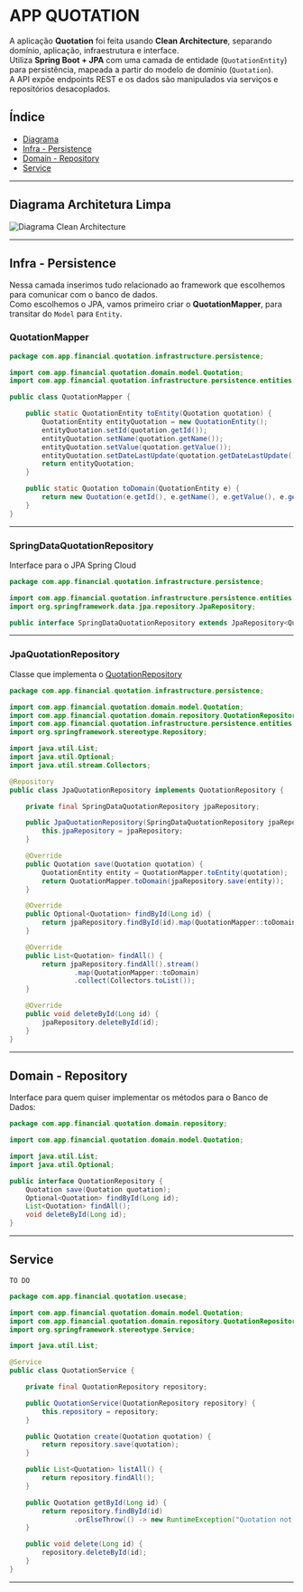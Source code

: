 # APP QUOTATION

A aplicação **Quotation** foi feita usando **Clean Architecture**, separando domínio, aplicação, infraestrutura e interface.  
Utiliza **Spring Boot + JPA** com uma camada de entidade (`QuotationEntity`) para persistência, mapeada a partir do modelo de domínio (`Quotation`).  
A API expõe endpoints REST e os dados são manipulados via serviços e repositórios desacoplados.

## Índice

- [Diagrama](#diagrama-architetura-limpa)
- [Infra - Persistence](#infra---persistence)
- [Domain - Repository](#domain---repository)
- [Service](#service)

---

## Diagrama Architetura Limpa

![Diagrama Clean Architecture](./img/diagrama-clean-architecture.png)

---

## Infra - Persistence

Nessa camada inserimos tudo relacionado ao framework que escolhemos para comunicar com o banco de dados.  
Como escolhemos o JPA, vamos primeiro criar o **QuotationMapper**, para transitar do `Model` para `Entity`.

### QuotationMapper

```java
package com.app.financial.quotation.infrastructure.persistence;

import com.app.financial.quotation.domain.model.Quotation;
import com.app.financial.quotation.infrastructure.persistence.entities.QuotationEntity;

public class QuotationMapper {

    public static QuotationEntity toEntity(Quotation quotation) {
        QuotationEntity entityQuotation = new QuotationEntity();
        entityQuotation.setId(quotation.getId());
        entityQuotation.setName(quotation.getName());
        entityQuotation.setValue(quotation.getValue());
        entityQuotation.setDateLastUpdate(quotation.getDateLastUpdate());
        return entityQuotation;
    }

    public static Quotation toDomain(QuotationEntity e) {
        return new Quotation(e.getId(), e.getName(), e.getValue(), e.getDateLastUpdate());
    }
}
```

---

### SpringDataQuotationRepository

Interface para o JPA Spring Cloud

```java
package com.app.financial.quotation.infrastructure.persistence;

import com.app.financial.quotation.infrastructure.persistence.entities.QuotationEntity;
import org.springframework.data.jpa.repository.JpaRepository;

public interface SpringDataQuotationRepository extends JpaRepository<QuotationEntity, Long> {}
```

---

### JpaQuotationRepository

Classe que implementa o [QuotationRepository](#domain---repository)

```java
package com.app.financial.quotation.infrastructure.persistence;

import com.app.financial.quotation.domain.model.Quotation;
import com.app.financial.quotation.domain.repository.QuotationRepository;
import com.app.financial.quotation.infrastructure.persistence.entities.QuotationEntity;
import org.springframework.stereotype.Repository;

import java.util.List;
import java.util.Optional;
import java.util.stream.Collectors;

@Repository
public class JpaQuotationRepository implements QuotationRepository {

    private final SpringDataQuotationRepository jpaRepository;

    public JpaQuotationRepository(SpringDataQuotationRepository jpaRepository) {
        this.jpaRepository = jpaRepository;
    }

    @Override
    public Quotation save(Quotation quotation) {
        QuotationEntity entity = QuotationMapper.toEntity(quotation);
        return QuotationMapper.toDomain(jpaRepository.save(entity));
    }

    @Override
    public Optional<Quotation> findById(Long id) {
        return jpaRepository.findById(id).map(QuotationMapper::toDomain);
    }

    @Override
    public List<Quotation> findAll() {
        return jpaRepository.findAll().stream()
                .map(QuotationMapper::toDomain)
                .collect(Collectors.toList());
    }

    @Override
    public void deleteById(Long id) {
        jpaRepository.deleteById(id);
    }
}
```

---

## Domain - Repository

Interface para quem quiser implementar os métodos para o Banco de Dados:

```java
package com.app.financial.quotation.domain.repository;

import com.app.financial.quotation.domain.model.Quotation;

import java.util.List;
import java.util.Optional;

public interface QuotationRepository {
    Quotation save(Quotation quotation);
    Optional<Quotation> findById(Long id);
    List<Quotation> findAll();
    void deleteById(Long id);
}
```

---

## Service

`TO DO`

```java
package com.app.financial.quotation.usecase;

import com.app.financial.quotation.domain.model.Quotation;
import com.app.financial.quotation.domain.repository.QuotationRepository;
import org.springframework.stereotype.Service;

import java.util.List;

@Service
public class QuotationService {

    private final QuotationRepository repository;

    public QuotationService(QuotationRepository repository) {
        this.repository = repository;
    }

    public Quotation create(Quotation quotation) {
        return repository.save(quotation);
    }

    public List<Quotation> listAll() {
        return repository.findAll();
    }

    public Quotation getById(Long id) {
        return repository.findById(id)
                .orElseThrow(() -> new RuntimeException("Quotation not found"));
    }

    public void delete(Long id) {
        repository.deleteById(id);
    }
}
```

---